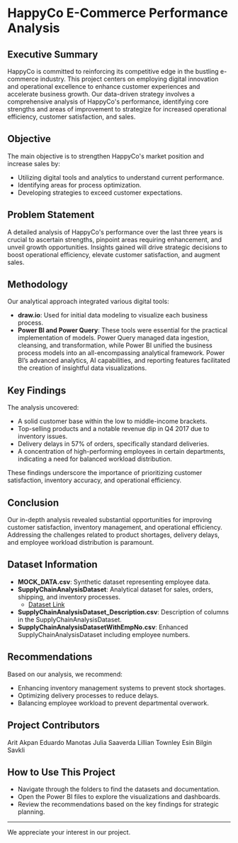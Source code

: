 # HappyCo E-Commerce Performance Analysis

## Executive Summary

HappyCo is committed to reinforcing its competitive edge in the bustling e-commerce industry. This project centers on employing digital innovation and operational excellence to enhance customer experiences and accelerate business growth. Our data-driven strategy involves a comprehensive analysis of HappyCo's performance, identifying core strengths and areas of improvement to strategize for increased operational efficiency, customer satisfaction, and sales.

## Objective

The main objective is to strengthen HappyCo's market position and increase sales by:

- Utilizing digital tools and analytics to understand current performance.
- Identifying areas for process optimization.
- Developing strategies to exceed customer expectations.

## Problem Statement

A detailed analysis of HappyCo's performance over the last three years is crucial to ascertain strengths, pinpoint areas requiring enhancement, and unveil growth opportunities. Insights gained will drive strategic decisions to boost operational efficiency, elevate customer satisfaction, and augment sales.

## Methodology

Our analytical approach integrated various digital tools:

- **draw.io**: Used for initial data modeling to visualize each business process.
- **Power BI and Power Query**: These tools were essential for the practical implementation of models. Power Query managed data ingestion, cleansing, and transformation, while Power BI unified the business process models into an all-encompassing analytical framework. Power BI’s advanced analytics, AI capabilities, and reporting features facilitated the creation of insightful data visualizations.

## Key Findings

The analysis uncovered:

- A solid customer base within the low to middle-income brackets.
- Top-selling products and a notable revenue dip in Q4 2017 due to inventory issues.
- Delivery delays in 57% of orders, specifically standard deliveries.
- A concentration of high-performing employees in certain departments, indicating a need for balanced workload distribution.

These findings underscore the importance of prioritizing customer satisfaction, inventory accuracy, and operational efficiency.

## Conclusion

Our in-depth analysis revealed substantial opportunities for improving customer satisfaction, inventory management, and operational efficiency. Addressing the challenges related to product shortages, delivery delays, and employee workload distribution is paramount.

## Dataset Information

- **MOCK_DATA.csv**: Synthetic dataset representing employee data.
- **SupplyChainAnalysisDataset**: Analytical dataset for sales, orders, shipping, and inventory processes.
  - [Dataset Link](https://www.kaggle.com/datasets/shashwatwork/dataco-smart-supply-chain-for-big-data-analysis)
- **SupplyChainAnalysisDataset_Description.csv**: Description of columns in the SupplyChainAnalysisDataset.
- **SupplyChainAnalysisDatasetWithEmpNo.csv**: Enhanced SupplyChainAnalysisDataset including employee numbers.

## Recommendations

Based on our analysis, we recommend:

- Enhancing inventory management systems to prevent stock shortages.
- Optimizing delivery processes to reduce delays.
- Balancing employee workload to prevent departmental overwork.

## Project Contributors

Arit Akpan
Eduardo Manotas
Julia Saaverda
Lillian Townley
Esin Bilgin Savkli


## How to Use This Project

- Navigate through the folders to find the datasets and documentation.
- Open the Power BI files to explore the visualizations and dashboards.
- Review the recommendations based on the key findings for strategic planning.

---

We appreciate your interest in our project.

